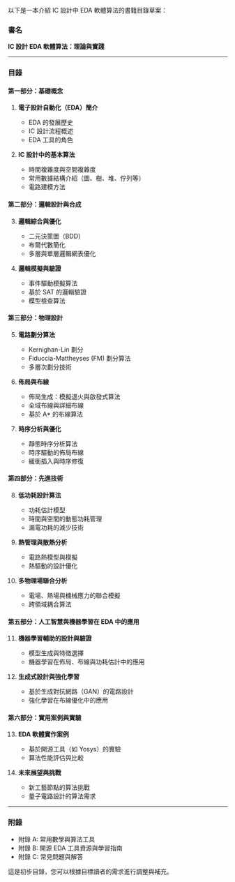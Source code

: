 以下是一本介紹 IC 設計中 EDA 軟體算法的書籍目錄草案：

### 書名
**IC 設計 EDA 軟體算法：理論與實踐**

---

### 目錄

#### 第一部分：基礎概念
1. **電子設計自動化（EDA）簡介**  
   - EDA 的發展歷史  
   - IC 設計流程概述  
   - EDA 工具的角色  

2. **IC 設計中的基本算法**  
   - 時間複雜度與空間複雜度  
   - 常用數據結構介紹（圖、樹、堆、佇列等）  
   - 電路建模方法  

#### 第二部分：邏輯設計與合成
3. **邏輯綜合與優化**  
   - 二元決策圖（BDD）  
   - 布爾代數簡化  
   - 多層與單層邏輯網表優化  

4. **邏輯模擬與驗證**  
   - 事件驅動模擬算法  
   - 基於 SAT 的邏輯驗證  
   - 模型檢查算法  

#### 第三部分：物理設計
5. **電路劃分算法**  
   - Kernighan-Lin 劃分  
   - Fiduccia-Mattheyses (FM) 劃分算法  
   - 多層次劃分技術  

6. **佈局與布線**  
   - 佈局生成：模擬退火與啟發式算法  
   - 全域布線與詳細布線  
   - 基於 A* 的布線算法  

7. **時序分析與優化**  
   - 靜態時序分析算法  
   - 時序驅動的佈局布線  
   - 緩衝插入與時序修復  

#### 第四部分：先進技術
8. **低功耗設計算法**  
   - 功耗估計模型  
   - 時間與空間的動態功耗管理  
   - 漏電功耗的減少技術  

9. **熱管理與散熱分析**  
   - 電路熱模型與模擬  
   - 熱驅動的設計優化  

10. **多物理場聯合分析**  
    - 電場、熱場與機械應力的聯合模擬  
    - 跨領域耦合算法  

#### 第五部分：人工智慧與機器學習在 EDA 中的應用
11. **機器學習輔助的設計與驗證**  
    - 模型生成與特徵選擇  
    - 機器學習在佈局、布線與功耗估計中的應用  

12. **生成式設計與強化學習**  
    - 基於生成對抗網路（GAN）的電路設計  
    - 強化學習在布線優化中的應用  

#### 第六部分：實用案例與實驗
13. **EDA 軟體實作案例**  
    - 基於開源工具（如 Yosys）的實驗  
    - 算法性能評估與比較  

14. **未來展望與挑戰**  
    - 新工藝節點的算法挑戰  
    - 量子電路設計的算法需求  

---

### 附錄
- 附錄 A: 常用數學與算法工具  
- 附錄 B: 開源 EDA 工具資源與學習指南  
- 附錄 C: 常見問題與解答  

這是初步目錄，您可以根據目標讀者的需求進行調整與補充。